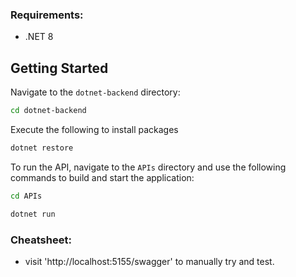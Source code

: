 ### Requirements:
- .NET 8

## Getting Started
Navigate to the `dotnet-backend` directory:
```bash
cd dotnet-backend
```
Execute the following to install packages
```bash
dotnet restore
```

To run the API, navigate to the `APIs` directory and use the following commands to build and start the application:
```bash
cd APIs

dotnet run
```

### Cheatsheet:
- visit 'http://localhost:5155/swagger' to manually try and test.
